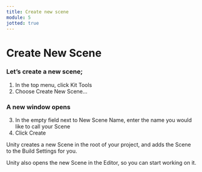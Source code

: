 ```yaml
---
title: Create new scene
module: 5
jotted: true
---
```


# Create New Scene

### Let’s create a new scene;

1. In the top menu, click Kit Tools
2. Choose Create New Scene...

### A new window opens

3. In the empty field next to New Scene Name, enter the name you would like to call your Scene
4. Click Create

Unity creates a new Scene in the root of your project, and adds the Scene to the Build Settings for you.

Unity also opens the new Scene in the Editor, so you can start working on it.
